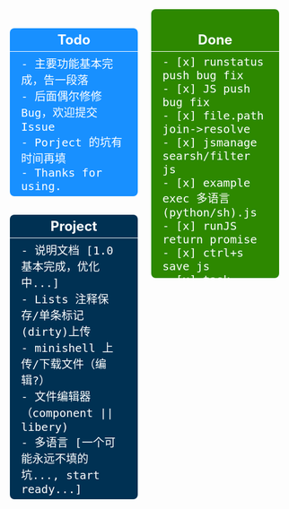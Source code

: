 <div style="display: flex;justify-content: space-around;align-items: flex-start;box-sizing: border-box;color: white;font-size: 20px;">
  <div style="width: 50%;margin: 0 12px;">
    <div style="background-color: #1890ff;list-style: none;border-radius: 8px;padding: 0;margin: 0;">
    <h3 style="font-size: 24px;text-align: center;border-bottom: 1px solid;color: white;padding: 6px;margin-bottom: 0;">Todo</h3>
    <pre style="white-space: pre-line;word-break: break-word;margin: 0;padding: 6px 1em;text-align: left;">
      - 主要功能基本完成，告一段落
      - 后面偶尔修修 Bug，欢迎提交 Issue
      - Porject 的坑有时间再填
      - Thanks for using.
    </pre>
    </div>
    <div style="background-color: #003153;margin-top: 12px;border-radius: 8px;">
    <h3 style="font-size: 24px;text-align: center;border-bottom: 1px solid;color: white;padding: 6px;margin-bottom: 0;">Project</h3>
    <pre style="margin-bottom: 0;white-space: pre-line;word-break: break-word;margin: 0;padding: 6px 1em;text-align: left;">
      - 说明文档 [1.0 基本完成，优化中...]
      - Lists 注释保存/单条标记(dirty)上传
      - minishell 上传/下载文件（编辑?）
      - 文件编辑器（component || libery)
      - 多语言 [一个可能永远不填的坑..., start ready...]
    </pre>
    </div>
  </div>
  <div style="width: 50%;background-color: #2d8800;border-radius: 8px;margin: 0 12px; max-height: 480px; overflow: hidden auto;">
    <h3 style="font-size: 24px;text-align: center;border-bottom: 1px solid;color: white;padding: 6px;margin-bottom: 0;">Done</h3>
    <pre style="margin-bottom: 0;white-space: pre-line;word-break: break-word;margin: 0;padding: 6px 1em;text-align: left;">
      - [x] runstatus push bug fix
      - [x] JS push bug fix
      - [x] file.path join->resolve
      - [x] jsmanage searsh/filter js
      - [x] example exec 多语言(python/sh).js
      - [x] runJS return promise
      - [x] ctrl+s save js
      - [x] task runjs -e env
      - [x] exec -e env -c cwd
      - [X] (P)script, (sub)folder->JSFile/Shell(.js/.sh)
      - [x] 自签证书附加 p12 格式
      - [x] webhook remote JS forece downloads(rename)
      - [x] script 子目录保存获取
      - [x] docs Advanced.md
      - [x] webUI cookie/jsmanage 优化
      - [x] minishell >/space/prevent 问题
      - [x] docs webhook
      - [x] 定时任务 exec file.sh
      - [x] rename runjs to script
      - [x] minishell dispatch logic
      - [x] js notify to ifttt
      - [x] mock move to jsmanage
      - [x] docs js/webhook 填坑
      - [x] webhook put/post
      - [x] runJSFile remove fs/path
      - [x] utils/file.js jsfile.get/put
      - [x] wbtask list.get/put/post
      - [x] feed homepage set
      - [x] JSTEST 0/false bug fix
      - [x] webUI minishell/message 优化
      - [x] 引入 cheerio, 增强 JS 对 html 的处理
      - [x] config save bug fix
      - [x] setting eAxios timeout/proxy/usagent
      - [x] utils list.get/put
      - [x] webUI message 优化/bug fix
      - [X] (P)去 antd vue
      - [x] a-icon component
      - [x] $message 替换
      - [x] log component
      - [x] eAxios proxy 设置
      - [x] remove a-layout
      - [x] a-icon 合并
      - [x] 任务日志 清空 button
      - [x] myAxios 优化
      - [ ] [cancelled]anyproxy 替换，使用其他库或原生代码，增强可定制性
      - [x] mock request 通过内部 proxy
      - [x] config 单独 js/合并
      - [x] axios 封装 0.1
      - [x] mock to JS
      - [x] request 模拟 mock 1.0
      - [x] $HOLD request reject(直接返回)
      - [x] webhook taskinfo 调整
      - [x] webUI remove antd menu
      - [X] (P)自签证书自定义生成 1.0
      - [ ] (cancelled)JS 管理定时任务 $task.add/start/stop
      - [x] task run log
      - [x] filter list 添加 IP-CIDR
      - [ ] (cancelled)mongoDB 或者 其他 nosql 数据保存
      - [X] (P)TGbot 日志删除 远程JS 任务列表
      - [x] minishell onmessage
      - [x] logger 优化
      - [x] web UI 优化
      - [x] RUNJS 相关设置
      - [x] JS 运行优化
      - [x] tg bot status
      - [x] 取消多规则匹配
      - [x] 远程 JS
      - [x] $hold 添加 header(转文本编辑)
      - [x] hold_label 调整
      - [x] $HOLD overflow/header delete/url
      - [X] (P) $HOLD. hold返回结果到前端页面进行编辑
      - [x] tg bot 日志查看
      - [x] $hold timeout/req
      - [x] default list 添加 hold
      - [x] $hold web ui/title
      - [X] (P)内存使用优化 [progressing..., done.了吧..]
      - [x] wbstore 统一
      - [x] axios header 默认 user-agent
      - [x] $hold 初测试
      - [x] cfilter 优化
      - [x] 任务列表 运行/总数
      - [x] context req 优化
      - [x] webhook start/stop task
      - [x] webhook task info
      - [x] logs permission denied fix
      - [x] package 精简
      - [x] textarea 网线
      - [x] uploadjs 优化
      - [x] webhook deletelogs/get status
      - [x] mitm 开启/关闭 全部
      - [x] webrunjs to webhook
      - [x] setting homepage
      - [x] websocket 断开 status 显示
      - [x] JS 文件列表刷新
      - [x] require './xxx'
      - [x] 停止任务 出错 fixed
      - [x] 初始 lists/jsfile 添加
      - [x] overview jsrunstatus
      - [x] $request/$response 测试运行 错误提醒
      - [x] exec 编码 fix
      - [x] cat/type regex
      - [x] recver ready 调整
      - [x] setTimeout/setInterval context
      - [x] exec cross platform 简单命令转化
      - [x] exec 取消 iconv 编码转换
      - [x] minishell cd command 问题
      - [x] websocket 单独端口取消
      - [x] websocket recver readystatus
      - [x] websocket reconncet ready 重载
      - [x] minishell history
      - [x] shell cd
      - [x] websocket clientID(euid)
      - [X] (P)mini shell 1.0
      - [ ] lists 订阅（订个锤子，用 JS 和定时任务代替）
      - [x] exec cwd
      - [x] recver muti
      - [x] config_port 整理
      - [x] runstatus 修复
      - [x] 订阅更新 单个添加
      - [x] JSLISTS push 重复的问题
      - [x] 说明文档前 备注更新日期和版本
      - [x] logger 日志调整取消
      - [x] logger 全局日志调整分离
      - [x] exec stream 同步/片断 输出
      - [x] exec to ondata
      - [x] contextBase class 化
      - [x] feed.ifttt
      - [x] store delete
      - [x] overview logs/feed
      - [x] 服务器端 websocket 优化(setInterval)
      - [x] webUI collapse/logo
      - [x] context __dirname
      - [x] webws 终极优化
      - [x] setting.vue feed 优化
      - [x] task.md(exec)
      - [x] webws connecting 细节优化
      - [x] webrecv 优化 基本完成
      - [x] context @exec
      - [x] reconnect 逻辑优化
      - [x] exec task cb
      - [x] js.md 说明文档(@exec/@feed 等)
      - [x] feed 不更新问题
      - [x] // @require  nodejs module 0.1
      - [x] web websocket 分离
      - [x] websocket 重连后 message 续传
      - [x] 任务 exec 类型
      - [X] (P)overview 显示 precess 内存使用
      - [x] websocket 自动重连
      - [x] websocket 延时加载问题
      - [x] initdata 整理
      - [x] 远程 runjs token 设置
      - [X] (P)代码规范化（尽量） [done?, progressing...]
      - [x] 网页添加 docs 链接
      - [x] js 远程运行/token  :/runjs?token=2223sdd&fn=test.js
      - [x] task time 默认值自动调整
      - [x] web #tag 直达
      - [x] 任务初始化 ifttt 不通知的问题
      - [x] webmodule.js 拆分
      - [x] 代码规范化初步（尽力了）
      - [x] vue websocket 移动到最上层
      - [x] 清除 logs 部分/全部
      - [x] webmodules task 移动到 task
      - [x] websocket 断连问题
      - [x] random repeat
      - [x] 定时任务 时间合理检测
      - [x] mitm host 子域名通配符（*）
      - [x] JS context 添加 feed 通知 $feed
      - [x] feed 一定时间内（1 min）合并通知
      - [x] 自动启用 rootCA 证书
      - [x] JS context 分离为 module
      - [x] task stat
      - [x] mitm *
      - [x] 任务 运行 log 返回
      - [x] 客户端 websocket
      - [x] logger 添加 cb(websocket)
      - [x] list 更改 重载
      - [x] logger level 统一管理
      - [x] antd 精简
      - [x] vue 分拆重构
      - [x] web UI
      - [x] config 配置对象
      - [x] mitmhost.list
      - [x] schedule repeat 无数次
      - [x] 任务执行不影响原始任务数据
      - [x] utils 内容整理
      - [x] schedule 任务多元化
      - [x] clog 前缀自定义，多参数输入  .header
      - [x] clog 级别控制 .debug, .info, .error
      - [x] logger 库初级
      - [x] runJSFile Post/Get cb 处理
      - [x] axios callback/response 处理
      - [x] surger/qx $request/$response 兼容
      - [x] 单个域名 对应 user-agent
      - [x] rootCA 清空
      - [x] js 编写 默认模板
      - [x] filter.list 编辑
      - [x] help 页面（延迟加载）
      - [x] 设置页面 help
      - [x] 保存规则下移
      - [x] rule.list 编辑
      - [x] 保存规则去空，去无对应 js
      - [x] js 手动编写
      - [x] js 内容查看管理
      - [x] filter.list 生成
      - [x] js 删除
      - [x] menu lists （小图标）（请求信息查看/保存列表/。。。）
      - [x] rule.list 订阅（更新hook)(rewrite)
      - [x] js 远程下载
      - [x] 根证书只同步，不上传
      - [x] js 文件上传
      - [x] 同步证书/清空历史已签发证书
    </pre>
  </div>
</div>